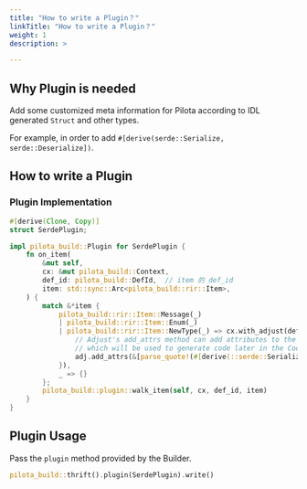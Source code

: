 ```yaml
---
title: "How to write a Plugin？"
linkTitle: "How to write a Plugin？"
weight: 1
description: >

---
```


## Why Plugin is needed

Add some customized meta information for Pilota according to IDL generated `Struct` and other types.

For example, in order to add `#[derive(serde::Serialize, serde::Deserialize])`.

## How to write a Plugin

### Plugin Implementation

```rust
#[derive(Clone, Copy)]
struct SerdePlugin;

impl pilota_build::Plugin for SerdePlugin {
    fn on_item(
        &mut self,
        cx: &mut pilota_build::Context,
        def_id: pilota_build::DefId,  // item 的 def_id
        item: std::sync::Arc<pilota_build::rir::Item>,
    ) {
        match &*item {
            pilota_build::rir::Item::Message(_)
            | pilota_build::rir::Item::Enum(_)
            | pilota_build::rir::Item::NewType(_) => cx.with_adjust(def_id, |adj| {
                // Adjust's add_attrs method can add attributes to the Node corresponding to def_id,
                // which will be used to generate code later in the Codegen phase
                adj.add_attrs(&[parse_quote!(#[derive(::serde::Serialize, ::serde::Deserialize)])])
            }),
            _ => {}
        };
        pilota_build::plugin::walk_item(self, cx, def_id, item)
    }
}
```

## Plugin Usage

Pass the `plugin` method provided by the Builder.

```rust
pilota_build::thrift().plugin(SerdePlugin).write()
```
